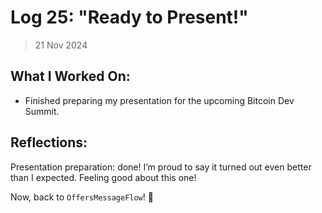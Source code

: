 # Log 25: "Ready to Present!"

> 21 Nov 2024

## What I Worked On:

- Finished preparing my presentation for the upcoming Bitcoin Dev Summit.

## Reflections:

Presentation preparation: done! I’m proud to say it turned out even better than
I expected. Feeling good about this one!

Now, back to `OffersMessageFlow`! 🏃
